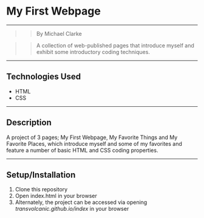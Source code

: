 # __My First Webpage__
***

>> By Michael Clarke  

>> A collection of web-published pages that introduce myself and    exhibit some introductory coding techniques.
***
## Technologies Used
* HTML  
* CSS
***
## Description 
A project of 3 pages; My First Webpage, My Favorite Things and My Favorite Places, which introduce myself and some of my favorites and feature a number of basic HTML and CSS coding properties.
***
## Setup/Installation
1. Clone this repository 
2. Open index.html in your browser
3. Alternately, the project can be accessed via opening _transvolcanic.github.io/index_ in your browser












